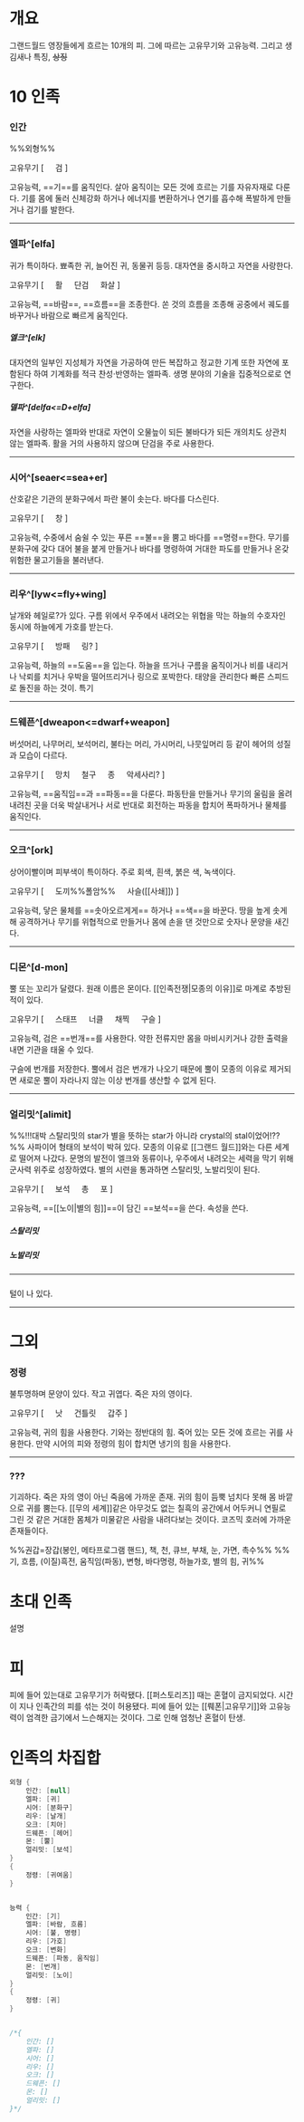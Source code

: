 # 개요
그랜드월드 영장들에게 흐르는 10개의 피.
그에 따르는 고유무기와 고유능력.
그리고 생김새나 특징, ~~상징~~

# 10 인족
### 인간

%%외형%%

고유무기 [
$\quad$검
]

고유능력, ==기==를 움직인다.
살아 움직이는 모든 것에 흐르는 기를 자유자재로 다룬다. 기를 몸에 둘러 신체강화 하거나 에너지를 변환하거나 연기를 흡수해 폭발하게 만들거나 검기를 발한다.

---
### 엘파^[elfa]

귀가 특이하다. 뾰족한 귀, 늘어진 귀, 동물귀 등등.
대자연을 중시하고 자연을 사랑한다.

고유무기 [
$\quad$활
$\quad$단검
$\quad$화살
]

고유능력, ==바람==, ==흐름==을 조종한다.
쏜 것의 흐름을 조종해 공중에서 궤도를 바꾸거나 바람으로 빠르게 움직인다.

##### 엘크^[elk]
대자연의 일부인 지성체가 자연을 가공하여 만든 복잡하고 정교한 기계 또한 자연에 포함된다 하여 기계화를 적극 찬성·반영하는 엘파족. 생명 분야의 기술을 집중적으로로 연구한다.

##### 델파^[delfa<=D+elfa]
자연을 사랑하는 엘파와 반대로 자연이 오물늪이 되든 불바다가 되든 개의치도 상관치 않는 엘파족. 활을 거의 사용하지 않으며 단검을 주로 사용한다.

---
### 시어^[seaer<=sea+er]

산호같은 기관의 분화구에서 파란 불이 솟는다.
바다를 다스린다.

고유무기 [
$\quad$창
]

고유능력, 수중에서 숨쉴 수 있는 푸른 ==불==을 뿜고 바다를 ==명령==한다.
무기를 분화구에 갖다 대어 불을 붙게 만들거나 바다를 명령하여 거대한 파도를 만들거나 온갖 위험한 물고기들을 불러낸다.

---
### 리우^[lyw<=fly+wing]

날개와 헤일로?가 있다.
구름 위에서 우주에서 내려오는 위협을 막는 하늘의 수호자인 동시에 하늘에게 가호를 받는다.

고유무기 [
$\quad$방패
$\quad$링?
]

고유능력, 하늘의 ==도움==을 입는다.
하늘을 뜨거나 구름을 움직이거나 비를 내리거나 낙뢰를 치거나 우박을 떨어뜨리거나 링으로 포박한다. 태양을 관리한다
빠른 스피드로 돌진을 하는 것이. 특기

---
### 드웨픈^[dweapon<=dwarf+weapon]

버섯머리, 나무머리, 보석머리, 불타는 머리, 가시머리, 나뭇잎머리 등 같이 헤어의 성질과 모습이 다르다.

고유무기 [
$\quad$망치
$\quad$철구
$\quad$종
$\quad$악세사리?
]

고유능력, ==움직임==과 ==파동==을 다룬다.
파동탄을 만들거나 무기의 울림을 올려 내려친 곳을 더욱 박살내거나 서로 반대로 회전하는 파동을 합치어 폭파하거나 물체를 움직인다.

---
### 오크^[ork]

상어이빨이며 피부색이 특이하다. 주로 회색, 흰색, 붉은 색, 녹색이다.

고유무기 [
$\quad$도끼%%폴암%%
$\quad$사슬([[사쇄]])
]

고유능력, 닿은 물체를 ==솟아오르게게== 하거나 ==색==을 바꾼다.
땅을 높게 솟게 해 공격하거나 무기를 위협적으로 만들거나 몸에 손을 댄 것만으로 숫자나 문양을  새긴다.

---
### 디몬^[d-mon]

뿔 또는 꼬리가 달렸다.
원래 이름은 몬이다. [[인족전쟁|모종의 이유]]로 마계로 추방된 적이 있다.

고유무기 [
$\quad$스태프
$\quad$너클
$\quad$채찍
$\quad$구슬
]

고유능력, 검은 ==번개==를 사용한다.
약한 전류지만 몸을 마비시키거나 강한 출력을 내면 기관을 태울 수 있다.

구슬에 번개를 저장한다.
뿔에서 검은 번개가 나오기 때문에 뿔이 모종의 이유로 제거되면 새로운 뿔이 자라나지 않는 이상 번개를 생산할 수 없게 된다.

---
### 얼리밋^[alimit]

%%!!!대박 스탈리밋의 star가 별을 뜻하는 star가 아니라 crystal의 stal이었어!??%%
사파이어 형태의 보석이 박혀 있다.
모종의 이유로 [[그랜드 월드]]와는 다른 세계로 떨어져 나갔다. 문명의 발전이 엘크와 동류이나, 우주에서 내려오는 세력을 막기 위해 군사력 위주로 성장하였다. 별의 시련을 통과하면 스탈리밋, 노발리밋이 된다.

고유무기 [
$\quad$보석
$\quad$총
$\quad$포
]

고유능력, ==[[노이|별의 힘]]==이 담긴 ==보석==을 쓴다. 속성을 쓴다.

##### 스탈리밋

##### 노발리밋

---
### 

털이 나 있다. 

---
### 

# 그외

### 정령

불투명하며 문양이 있다. 작고 귀엽다.
죽은 자의 영이다.

고유무기 [
$\quad$낫
$\quad$건틀릿
$\quad$갑주
]

고유능력, 귀의 힘을 사용한다.
기와는 정반대의 힘. 죽어 있는 모든 것에 흐르는 귀를 사용한다.
만약 시어의 피와 정령의 힘이 합치면 냉기의 힘을 사용한다.

---
### ???
기괴하다.
죽은 자의 영이 아닌 죽음에 가까운 존재. 귀의 힘이 듬뿍 넘치다 못해 몸 바깥으로 귀를 뿜는다.
[[무의 세계]]같은 아무것도 없는 칠흑의 공간에서 어두커니 연필로 그린 것 같은 거대한 몸체가 미물같은 사람을 내려다보는 것이다. 코즈믹 호러에 가까운 존재들이다.


%%권갑=장갑(봉인, 메타프로그램 핸드), 책, 천, 큐브, 부채, 눈, 가면, 촉수%%
%%기, 흐름, (이질)흑전, 움직임(파동), 변형, 바다명령, 하늘가호, 별의 힘, 귀%%


# 초대 인족

설명

# 피

피에 들어 있는대로 고유무기가 허락됐다. [[퍼스토리즈]] 때는 혼혈이 금지되었다. 시간이 지나 인족간의 피를 섞는 것이 허용됐다. 피에 들어 있는 [[뤠폰|고유무기]]와 고유능력이 엄격한 금기에서 느슨해지는 것이다.
그로 인해 엄청난 혼혈이 탄생.

# 인족의 차집합

```java
외형 {
    인간: [null]
    엘파: [귀]
    시어: [분화구]
    리우: [날개]
    오크: [치아]
    드웨픈: [헤어]
    몬: [뿔]
    얼리밋: [보석]
}
{
    정령: [귀여움]
}


능력 {
    인간: [기]
    엘파: [바람, 흐름]
    시어: [불, 명령]
    리우: [가호]
    오크: [변화]
    드웨픈: [파동, 움직임]
    몬: [번개]
    얼리밋: [노이]
}
{
    정령: [귀]
}


/*{
    인간: []
    엘파: []
    시어: []
    리우: []
    오크: []
    드웨픈: []
    몬: []
    얼리밋: []
}*/
```